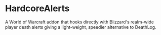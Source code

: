 # HardcoreAlerts
A World of Warcraft addon that hooks directly with Blizzard's realm-wide player death alerts giving a light-weight, speedier alternative to DeathLog. 
